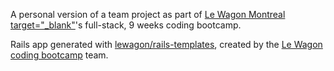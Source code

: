 A personal version of a team project as part of [Le Wagon Montreal target="_blank"](https://www.lewagon.com/)'s full-stack, 9 weeks coding bootcamp.

Rails app generated with [lewagon/rails-templates](https://github.com/lewagon/rails-templates), created by the [Le Wagon coding bootcamp](https://www.lewagon.com) team.
